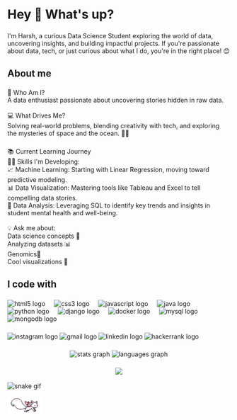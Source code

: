 
###
<h1 align="left">Hey 👋 What's up?</h1>

###

<p align="left"> I'm Harsh, a curious Data Science Student exploring the world of data, uncovering insights, and building impactful projects. If you're passionate about data, tech, or just curious about what I do, you're in the right place! 😊</p>

###

<h2 align="left">About me</h2>

###

<p align="left">🌟 Who Am I?<br>A data enthusiast passionate about uncovering stories hidden in raw data.<br><br>💻 What Drives Me?<br>Solving real-world problems, blending creativity with tech, and exploring the mysteries of space and the ocean. 🌌🌊</p>

###
<p align="left">📚 Current Learning Journey<br>👨‍💻 Skills I'm Developing:<br>📈 Machine Learning: Starting with Linear Regression, moving toward predictive modeling.<br>📊 Data Visualization: Mastering tools like Tableau and Excel to tell compelling data stories.<br>🧮 Data Analysis: Leveraging SQL to identify key trends and insights in student mental health and well-being.<br><br>💡 Ask me about:<br>       Data science concepts 🧠<br>       Analyzing datasets 📊<br>       Genomics🧬 <br>    Cool visualizations 🎨</p>
<h2 align="left">I code with</h2>

###
<div align="left">
  <img src="https://cdn.jsdelivr.net/gh/devicons/devicon/icons/html5/html5-plain-wordmark.svg" height="30" alt="html5 logo"  />
  <img width="12" />
  <img src="https://cdn.jsdelivr.net/gh/devicons/devicon/icons/css3/css3-plain-wordmark.svg" height="30" alt="css3 logo"  />
  <img width="12" />
  <img src="https://cdn.jsdelivr.net/gh/devicons/devicon/icons/javascript/javascript-original.svg" height="30" alt="javascript logo"  />
  <img width="12" />
  <img src="https://cdn.jsdelivr.net/gh/devicons/devicon/icons/java/java-original-wordmark.svg" height="30" alt="java logo"  />
  <img width="12" />
  <img src="https://cdn.jsdelivr.net/gh/devicons/devicon/icons/python/python-original.svg" height="30" alt="python logo"  />
  <img width="12" />
  <img src="https://cdn.jsdelivr.net/gh/devicons/devicon/icons/django/django-plain-wordmark.svg" height="30" alt="django logo"  />
  <img width="12" />
  <img src="https://cdn.jsdelivr.net/gh/devicons/devicon/icons/docker/docker-original-wordmark.svg" height="30" alt="docker logo"  />
  <img width="12" />
  <img src="https://cdn.jsdelivr.net/gh/devicons/devicon/icons/mysql/mysql-original-wordmark.svg" height="30" alt="mysql logo"  />
  <img width="12" />
  <img src="https://cdn.jsdelivr.net/gh/devicons/devicon/icons/mongodb/mongodb-plain-wordmark.svg" height="30" alt="mongodb logo"  />
</div>


###

<div align="left">
  <img src="https://img.shields.io/static/v1?message=Instagram&logo=instagram&label=&color=E4405F&logoColor=white&labelColor=&style=for-the-badge" height="35" alt="instagram logo"  />
  <img src="https://img.shields.io/static/v1?message=Gmail&logo=gmail&label=&color=D14836&logoColor=white&labelColor=&style=for-the-badge" height="35" alt="gmail logo"  />
  <img src="https://img.shields.io/static/v1?message=LinkedIn&logo=linkedin&label=&color=0077B5&logoColor=white&labelColor=&style=for-the-badge" height="35" alt="linkedin logo"  />
  <img src="https://img.shields.io/static/v1?message=HackerRank&logo=hackerrank&label=&color=2EC866&logoColor=white&labelColor=&style=for-the-badge" height="35" alt="hackerrank logo"  />
</div>

###

<div align="center">
  <img src="https://github-readme-stats.vercel.app/api?username=HarshKotkar&hide_title=false&hide_rank=false&show_icons=true&include_all_commits=true&count_private=true&disable_animations=false&theme=dracula&locale=en&hide_border=false" height="150" alt="stats graph"  />
  <img src="https://github-readme-stats.vercel.app/api/top-langs?username=HarshKotkar&locale=en&hide_title=false&layout=compact&card_width=320&langs_count=5&theme=dracula&hide_border=false" height="150" alt="languages graph"  />
</div>

###

<div align="center">
  <img src="https://profile-counter.glitch.me/HarshKotkar/count.svg?"  />
</div>

![snake gif](https://user-images.githubusercontent.com/88105077/166116856-9251de7f-d2df-46fd-901b-5920e8047e52.svg)

<img src="https://raw.githubusercontent.com/shoaibbshaikhh/shoaibbshaikhh/master/kyubey.gif" height="40" />



